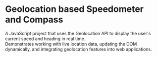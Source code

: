 # Geolocation based Speedometer and Compass

A JavaScript project that uses the Geolocation API to display the user's current speed and heading in real time.  
Demonstrates working with live location data, updating the DOM dynamically, and integrating geolocation features into web applications.
